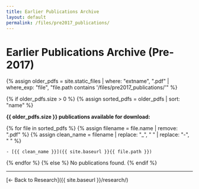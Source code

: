 ```yaml
---
title: Earlier Publications Archive
layout: default
permalink: /files/pre2017_publications/
---
```


# Earlier Publications Archive (Pre-2017)

{% assign older_pdfs = site.static_files | where: "extname", ".pdf" | where_exp: "file", "file.path contains '/files/pre2017_publications/'" %}

{% if older_pdfs.size > 0 %}
  {% assign sorted_pdfs = older_pdfs | sort: "name" %}
  
  **{{ older_pdfs.size }} publications available for download:**
  
  {% for file in sorted_pdfs %}
    {% assign filename = file.name | remove: ".pdf" %}
    {% assign clean_name = filename | replace: "_", " " | replace: "-", " " %}
    
    - [{{ clean_name }}]({{ site.baseurl }}{{ file.path }})
  {% endfor %}
{% else %}
  No publications found.
{% endif %}

---

[← Back to Research]({{ site.baseurl }}/research/)